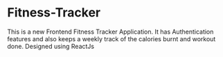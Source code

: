 # Fitness-Tracker
This is a new Frontend Fitness Tracker Application. It has Authentication features and also keeps a weekly track of the calories burnt and workout done. Designed using ReactJs 
